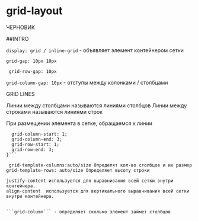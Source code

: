 # grid-layout
ЧЕРНОВИК

##INTRO

```display: grid / inline-grid``` - объявляет элемент контейнером сетки

```grid-gap: 10px 10px```

  ``` grid-row-gap: 10px```
  
   ```grid-column-gap: 10px``` - отступы между колонками / столбцами

GRID LINES

Линии между столбцами называются линиями столбцов
Линии между строками называются линиями строк

При размещении элемента в сетке, обращаемся к линии

``` selector {
  grid-column-start: 1;
  grid-column-end: 3;
  grid-row-start: 1;
  grid-row-end: 3;
}```

 grid-template-columns:auto/size Определят кол-во столбцов и их размер
grid-template-rows: auto/size Определяет высоту строки

justify-content используется для выравнивания всей сетки внутри контейнера.
align-content  используется для вертикального выравнивания всей сетки внутри контейнера.


```grid-column``` - определяет сколько элемент займет столбцов

